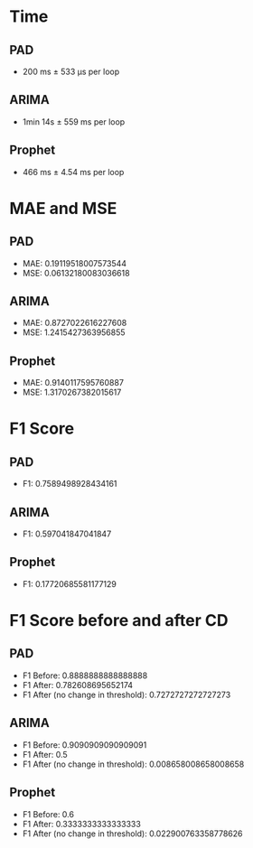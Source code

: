 # Time
## PAD
- 200 ms ± 533 µs per loop 
## ARIMA
- 1min 14s ± 559 ms per loop
## Prophet
- 466 ms ± 4.54 ms per loop 

# MAE and MSE
## PAD
- MAE: 0.19119518007573544
- MSE: 0.06132180083036618

## ARIMA
- MAE: 0.8727022616227608
- MSE: 1.2415427363956855

## Prophet
- MAE: 0.9140117595760887
- MSE: 1.3170267382015617

# F1 Score
## PAD
- F1: 0.7589498928434161

## ARIMA
- F1: 0.597041847041847

## Prophet
- F1: 0.17720685581177129

# F1 Score before and after CD
## PAD
- F1 Before: 0.8888888888888888
- F1 After: 0.782608695652174
- F1 After (no change in threshold): 0.7272727272727273

## ARIMA
- F1 Before: 0.9090909090909091
- F1 After: 0.5
- F1 After (no change in threshold): 0.008658008658008658

## Prophet
- F1 Before: 0.6
- F1 After:  0.3333333333333333
- F1 After (no change in threshold): 0.022900763358778626